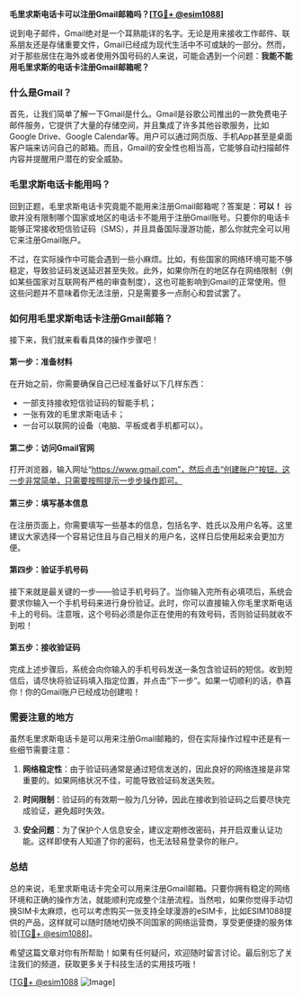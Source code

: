 **毛里求斯电话卡可以注册Gmail邮箱吗？[[TG💪+ @esim1088](https://t.me/s/esim1088)]**

说到电子邮件，Gmail绝对是一个耳熟能详的名字。无论是用来接收工作邮件、联系朋友还是存储重要文件，Gmail已经成为现代生活中不可或缺的一部分。然而，对于那些居住在海外或者使用外国号码的人来说，可能会遇到一个问题：**我能不能用毛里求斯的电话卡注册Gmail邮箱呢？**

### **什么是Gmail？**
首先，让我们简单了解一下Gmail是什么。Gmail是谷歌公司推出的一款免费电子邮件服务，它提供了大量的存储空间，并且集成了许多其他谷歌服务，比如Google Drive、Google Calendar等。用户可以通过网页版、手机App甚至是桌面客户端来访问自己的邮箱。而且，Gmail的安全性也相当高，它能够自动扫描邮件内容并提醒用户潜在的安全威胁。

### **毛里求斯电话卡能用吗？**
回到正题，毛里求斯电话卡究竟能不能用来注册Gmail邮箱呢？答案是：**可以！** 谷歌并没有限制哪个国家或地区的电话卡不能用于注册Gmail账号。只要你的电话卡能够正常接收短信验证码（SMS），并且具备国际漫游功能，那么你就完全可以用它来注册Gmail账户。

不过，在实际操作中可能会遇到一些小麻烦。比如，有些国家的网络环境可能不够稳定，导致验证码发送延迟甚至失败。此外，如果你所在的地区存在网络限制（例如某些国家对互联网有严格的审查制度），这也可能影响到Gmail的正常使用。但这些问题并不意味着你无法注册，只是需要多一点耐心和尝试罢了。

### **如何用毛里求斯电话卡注册Gmail邮箱？**
接下来，我们就来看看具体的操作步骤吧！

#### **第一步：准备材料**
在开始之前，你需要确保自己已经准备好以下几样东西：
- 一部支持接收短信验证码的智能手机；
- 一张有效的毛里求斯电话卡；
- 一台可以联网的设备（电脑、平板或者手机都可以）。

#### **第二步：访问Gmail官网**
打开浏览器，输入网址“https://www.gmail.com”，然后点击“创建账户”按钮。这一步非常简单，只需要按照提示一步步操作即可。

#### **第三步：填写基本信息**
在注册页面上，你需要填写一些基本的信息，包括名字、姓氏以及用户名等。这里建议大家选择一个容易记住且与自己相关的用户名，这样日后使用起来会更加方便。

#### **第四步：验证手机号码**
接下来就是最关键的一步——验证手机号码了。当你输入完所有必填项后，系统会要求你输入一个手机号码来进行身份验证。此时，你可以直接输入你毛里求斯电话卡上的号码。注意哦，这个号码必须是你正在使用的有效号码，否则验证码就收不到啦！

#### **第五步：接收验证码**
完成上述步骤后，系统会向你输入的手机号码发送一条包含验证码的短信。收到短信后，请尽快将验证码填入指定位置，并点击“下一步”。如果一切顺利的话，恭喜你！你的Gmail账户已经成功创建啦！

### **需要注意的地方**
虽然毛里求斯电话卡是可以用来注册Gmail邮箱的，但在实际操作过程中还是有一些细节需要注意：

1. **网络稳定性**：由于验证码通常是通过短信发送的，因此良好的网络连接是非常重要的。如果网络状况不佳，可能导致验证码发送失败。
   
2. **时间限制**：验证码的有效期一般为几分钟，因此在接收到验证码之后要尽快完成验证，避免超时失效。

3. **安全问题**：为了保护个人信息安全，建议定期修改密码，并开启双重认证功能。这样即使有人知道了你的密码，也无法轻易登录你的账户。

### **总结**
总的来说，毛里求斯电话卡完全可以用来注册Gmail邮箱。只要你拥有稳定的网络环境和正确的操作方法，就能顺利完成整个注册流程。当然啦，如果你觉得手动切换SIM卡太麻烦，也可以考虑购买一张支持全球漫游的eSIM卡，比如ESIM1088提供的产品，这样就可以随时随地切换不同国家的网络运营商，享受更便捷的服务体验[[TG💪+ @esim1088](https://t.me/s/esim1088)]。

希望这篇文章对你有所帮助！如果有任何疑问，欢迎随时留言讨论。最后别忘了关注我们的频道，获取更多关于科技生活的实用技巧哦！

[[TG💪+ @esim1088](https://t.me/s/esim1088) ![Image](https://i.postimg.cc/4NQfJmqS/Snipaste-2025-05-13-00-14-12.png)]